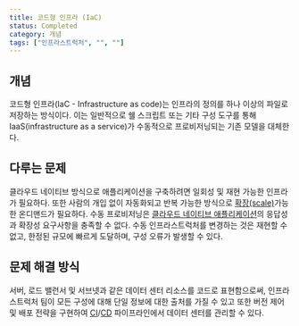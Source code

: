 ```yaml
---
title: 코드형 인프라 (IaC)
status: Completed
category: 개념
tags: ["인프라스트럭처", "", ""]
---
```


## 개념

코드형 인프라(IaC - Infrastructure as code)는 인프라의 정의를 하나 이상의 파일로 저장하는 방식이다.
이는 일반적으로 쉘 스크립트 또는 기타 구성 도구를 통해 IaaS(infrastructure as a service)가 수동적으로 프로비저닝되는 기존 모델을 대체한다.

## 다루는 문제

클라우드 네이티브 방식으로 애플리케이션을 구축하려면 일회성 및 재현 가능한 인프라가 필요하다.
또한 사람의 개입 없이 자동화되고 반복 가능한 방식으로 [확장(scale)](/scalability/)가능한 온디맨드가 필요하다.
수동 프로비저닝은 [클라우드 네이티브 애플리케이션](/cloud-native-apps/)의 응답성과 확장성 요구사항을 충족할 수 없다.
수동 인프라스트럭처를 변경하는 것은 재현할 수 없고, 한정된 규모에 빠르게 도달하며, 구성 오류가 발생할 수 있다.

## 문제 해결 방식

서버, 로드 밸런서 및 서브넷과 같은 데이터 센터 리소스를 코드로 표현함으로써,
인프라스트럭처 팀이 모든 구성에 대해 단일 정보에 대한 출처를 가질 수 있고
또한 버전 제어 및 배포 전략을 구현하여 [CI](/continuous-integration/)/[CD](/continuous-delivery/) 파이프라인에서 데이터 센터를 관리할 수 있다.